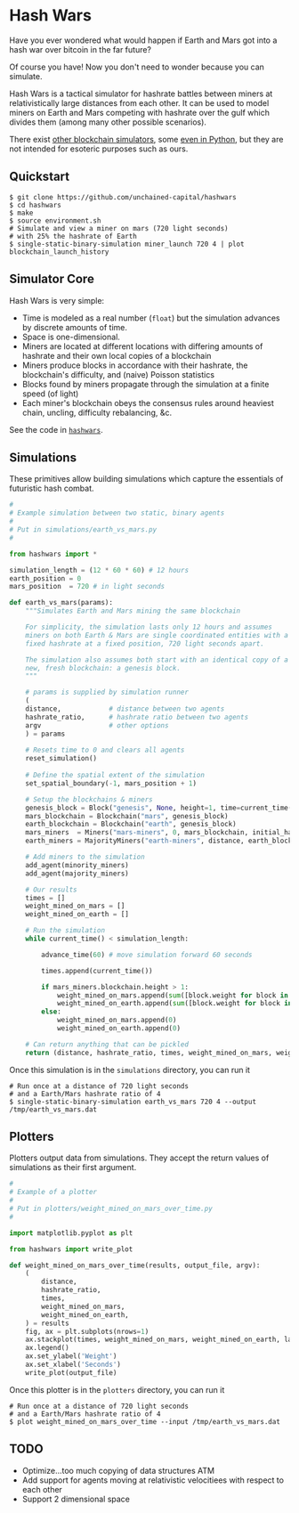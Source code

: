 # Hash Wars

Have you ever wondered what would happen if Earth and Mars got into a
hash war over bitcoin in the far future?

Of course you have!  Now you don't need to wonder because you can
simulate.

Hash Wars is a tactical simulator for hashrate battles between miners
at relativistically large distances from each other.  It can be used
to model miners on Earth and Mars competing with hashrate over the
gulf which divides them (among many other possible scenarios).

There exist [other blockchain
simulators](https://github.com/citp/mining_simulator), some [even in
Python](https://github.com/kennethgoodman/mining-simulator), but they
are not intended for esoteric purposes such as ours.

## Quickstart

```
$ git clone https://github.com/unchained-capital/hashwars
$ cd hashwars
$ make
$ source environment.sh
# Simulate and view a miner on mars (720 light seconds)
# with 25% the hashrate of Earth
$ single-static-binary-simulation miner_launch 720 4 | plot blockchain_launch_history
```

## Simulator Core

Hash Wars is very simple:

* Time is modeled as a real number (`float`) but the simulation advances by discrete amounts of time.
* Space is one-dimensional.
* Miners are located at different locations with differing amounts of hashrate and their own local copies of a blockchain
* Miners produce blocks in accordance with their hashrate, the blockchain's difficulty, and (naive) Poisson statistics
* Blocks found by miners propagate through the simulation at a finite speed (of light)
* Each miner's blockchain obeys the consensus rules around heaviest chain, uncling, difficulty rebalancing, &c.

See the code in [`hashwars`](hashwars).

## Simulations

These primitives allow building simulations which capture the
essentials of futuristic hash combat.

```python
#
# Example simulation between two static, binary agents
#
# Put in simulations/earth_vs_mars.py
#

from hashwars import *

simulation_length = (12 * 60 * 60) # 12 hours
earth_position = 0
mars_position  = 720 # in light seconds

def earth_vs_mars(params):
    """Simulates Earth and Mars mining the same blockchain

    For simplicity, the simulation lasts only 12 hours and assumes
    miners on both Earth & Mars are single coordinated entities with a
    fixed hashrate at a fixed position, 720 light seconds apart.

    The simulation also assumes both start with an identical copy of a
    new, fresh blockchain: a genesis block.
    """

    # params is supplied by simulation runner
    (
	distance,            # distance between two agents
	hashrate_ratio,      # hashrate ratio between two agents
	argv                 # other options
    ) = params
    
    # Resets time to 0 and clears all agents
    reset_simulation()
    
    # Define the spatial extent of the simulation
    set_spatial_boundary(-1, mars_position + 1)

    # Setup the blockchains & miners
    genesis_block = Block("genesis", None, height=1, time=current_time())
    mars_blockchain = Blockchain("mars", genesis_block)
    earth_blockchain = Blockchain("earth", genesis_block)
    mars_miners  = Miners("mars-miners", 0, mars_blockchain, initial_hashrate=1.0)
    earth_miners = MajorityMiners("earth-miners", distance, earth_blockchain, initial_hashrate=hashrate_ratio)

    # Add miners to the simulation
    add_agent(minority_miners)
    add_agent(majority_miners)

    # Our results
    times = []
    weight_mined_on_mars = []
    weight_mined_on_earth = []

    # Run the simulation
    while current_time() < simulation_length:

        advance_time(60) # move simulation forward 60 seconds

        times.append(current_time())

        if mars_miners.blockchain.height > 1:
            weight_mined_on_mars.append(sum([block.weight for block in mars_miners.blockchain.blocks.values() if mars_miners.id in block.id]))
            weight_mined_on_earth.append(sum([block.weight for block in mars_miners.blockchain.blocks.values() if earth_miners.id in block.id]))
        else:
            weight_mined_on_mars.append(0)
            weight_mined_on_earth.append(0)

    # Can return anything that can be pickled
    return (distance, hashrate_ratio, times, weight_mined_on_mars, weight_mined_on_earth)
```

Once this simulation is in the `simulations` directory, you can run it

```
# Run once at a distance of 720 light seconds
# and a Earth/Mars hashrate ratio of 4
$ single-static-binary-simulation earth_vs_mars 720 4 --output /tmp/earth_vs_mars.dat
```

## Plotters

Plotters output data from simulations.  They accept the return values
of simulations as their first argument.

```python
#
# Example of a plotter
#
# Put in plotters/weight_mined_on_mars_over_time.py
# 

import matplotlib.pyplot as plt

from hashwars import write_plot

def weight_mined_on_mars_over_time(results, output_file, argv):
    (
        distance,
        hashrate_ratio,
        times,
        weight_mined_on_mars,
        weight_mined_on_earth,
    ) = results
    fig, ax = plt.subplots(nrows=1)
    ax.stackplot(times, weight_mined_on_mars, weight_mined_on_earth, labels=['Mars', 'Earth'], colors=['red', 'green'], baseline='zero')
    ax.legend()
    ax.set_ylabel('Weight')
    ax.set_xlabel('Seconds')
    write_plot(output_file)
```

Once this plotter is in the `plotters` directory, you can run it

```
# Run once at a distance of 720 light seconds
# and a Earth/Mars hashrate ratio of 4
$ plot weight_mined_on_mars_over_time --input /tmp/earth_vs_mars.dat
```

## TODO

* Optimize...too much copying of data structures ATM
* Add support for agents moving at relativistic velocitiees with respect to each other
* Support 2 dimensional space
